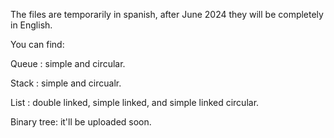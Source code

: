 The files are temporarily in spanish, after June 2024 they will be completely in English.

You can find:

Queue : simple and circular.

Stack : simple and circualr.

List  : double linked, simple linked, and simple linked circular.

Binary tree: it'll be uploaded soon.

